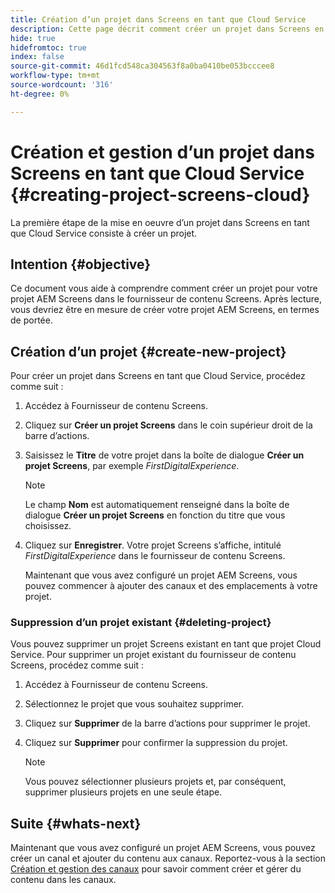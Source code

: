 ```yaml
---
title: Création d’un projet dans Screens en tant que Cloud Service
description: Cette page décrit comment créer un projet dans Screens en tant que Cloud Service.
hide: true
hidefromtoc: true
index: false
source-git-commit: 46d1fcd548ca304563f8a0ba0410be053bcccee8
workflow-type: tm+mt
source-wordcount: '316'
ht-degree: 0%

---
```



# Création et gestion d’un projet dans Screens en tant que Cloud Service {#creating-project-screens-cloud}

La première étape de la mise en oeuvre d’un projet dans Screens en tant que Cloud Service consiste à créer un projet.

## Intention {#objective}

Ce document vous aide à comprendre comment créer un projet pour votre projet AEM Screens dans le fournisseur de contenu Screens. Après lecture, vous devriez être en mesure de créer votre projet AEM Screens, en termes de portée.

## Création d’un projet {#create-new-project}

Pour créer un projet dans Screens en tant que Cloud Service, procédez comme suit :

1. Accédez à Fournisseur de contenu Screens.

1. Cliquez sur **Créer un projet Screens** dans le coin supérieur droit de la barre d’actions.

1. Saisissez le **Titre** de votre projet dans la boîte de dialogue **Créer un projet Screens**, par exemple *FirstDigitalExperience*.

   >[!NOTE]
   >Le champ **Nom** est automatiquement renseigné dans la boîte de dialogue **Créer un projet Screens** en fonction du titre que vous choisissez.

1. Cliquez sur **Enregistrer**. Votre projet Screens s’affiche, intitulé *FirstDigitalExperience* dans le fournisseur de contenu Screens.

   Maintenant que vous avez configuré un projet AEM Screens, vous pouvez commencer à ajouter des canaux et des emplacements à votre projet.

### Suppression d’un projet existant {#deleting-project}

Vous pouvez supprimer un projet Screens existant en tant que projet Cloud Service.
Pour supprimer un projet existant du fournisseur de contenu Screens, procédez comme suit :

1. Accédez à Fournisseur de contenu Screens.
1. Sélectionnez le projet que vous souhaitez supprimer.
1. Cliquez sur **Supprimer** de la barre d’actions pour supprimer le projet.
1. Cliquez sur **Supprimer** pour confirmer la suppression du projet.

   >[!NOTE]
   >Vous pouvez sélectionner plusieurs projets et, par conséquent, supprimer plusieurs projets en une seule étape.

## Suite {#whats-next}

Maintenant que vous avez configuré un projet AEM Screens, vous pouvez créer un canal et ajouter du contenu aux canaux. Reportez-vous à la section [Création et gestion des canaux](/help/screens-cloud/creating-content/creating-channels-screens-cloud.md) pour savoir comment créer et gérer du contenu dans les canaux.